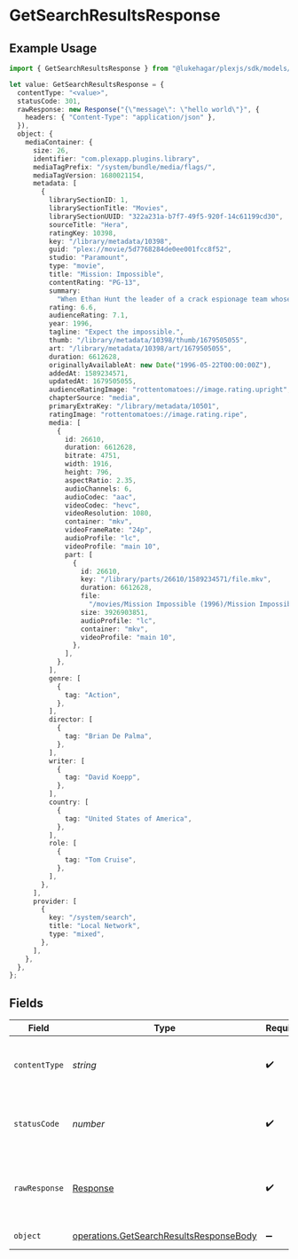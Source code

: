 # GetSearchResultsResponse

## Example Usage

```typescript
import { GetSearchResultsResponse } from "@lukehagar/plexjs/sdk/models/operations";

let value: GetSearchResultsResponse = {
  contentType: "<value>",
  statusCode: 301,
  rawResponse: new Response("{\"message\": \"hello world\"}", {
    headers: { "Content-Type": "application/json" },
  }),
  object: {
    mediaContainer: {
      size: 26,
      identifier: "com.plexapp.plugins.library",
      mediaTagPrefix: "/system/bundle/media/flags/",
      mediaTagVersion: 1680021154,
      metadata: [
        {
          librarySectionID: 1,
          librarySectionTitle: "Movies",
          librarySectionUUID: "322a231a-b7f7-49f5-920f-14c61199cd30",
          sourceTitle: "Hera",
          ratingKey: 10398,
          key: "/library/metadata/10398",
          guid: "plex://movie/5d7768284de0ee001fcc8f52",
          studio: "Paramount",
          type: "movie",
          title: "Mission: Impossible",
          contentRating: "PG-13",
          summary:
            "When Ethan Hunt the leader of a crack espionage team whose perilous operation has gone awry with no explanation discovers that a mole has penetrated the CIA he's surprised to learn that he's the No. 1 suspect. To clear his name Hunt now must ferret out the real double agent and in the process even the score.",
          rating: 6.6,
          audienceRating: 7.1,
          year: 1996,
          tagline: "Expect the impossible.",
          thumb: "/library/metadata/10398/thumb/1679505055",
          art: "/library/metadata/10398/art/1679505055",
          duration: 6612628,
          originallyAvailableAt: new Date("1996-05-22T00:00:00Z"),
          addedAt: 1589234571,
          updatedAt: 1679505055,
          audienceRatingImage: "rottentomatoes://image.rating.upright",
          chapterSource: "media",
          primaryExtraKey: "/library/metadata/10501",
          ratingImage: "rottentomatoes://image.rating.ripe",
          media: [
            {
              id: 26610,
              duration: 6612628,
              bitrate: 4751,
              width: 1916,
              height: 796,
              aspectRatio: 2.35,
              audioChannels: 6,
              audioCodec: "aac",
              videoCodec: "hevc",
              videoResolution: 1080,
              container: "mkv",
              videoFrameRate: "24p",
              audioProfile: "lc",
              videoProfile: "main 10",
              part: [
                {
                  id: 26610,
                  key: "/library/parts/26610/1589234571/file.mkv",
                  duration: 6612628,
                  file:
                    "/movies/Mission Impossible (1996)/Mission Impossible (1996) Bluray-1080p.mkv",
                  size: 3926903851,
                  audioProfile: "lc",
                  container: "mkv",
                  videoProfile: "main 10",
                },
              ],
            },
          ],
          genre: [
            {
              tag: "Action",
            },
          ],
          director: [
            {
              tag: "Brian De Palma",
            },
          ],
          writer: [
            {
              tag: "David Koepp",
            },
          ],
          country: [
            {
              tag: "United States of America",
            },
          ],
          role: [
            {
              tag: "Tom Cruise",
            },
          ],
        },
      ],
      provider: [
        {
          key: "/system/search",
          title: "Local Network",
          type: "mixed",
        },
      ],
    },
  },
};
```

## Fields

| Field                                                                                                     | Type                                                                                                      | Required                                                                                                  | Description                                                                                               |
| --------------------------------------------------------------------------------------------------------- | --------------------------------------------------------------------------------------------------------- | --------------------------------------------------------------------------------------------------------- | --------------------------------------------------------------------------------------------------------- |
| `contentType`                                                                                             | *string*                                                                                                  | :heavy_check_mark:                                                                                        | HTTP response content type for this operation                                                             |
| `statusCode`                                                                                              | *number*                                                                                                  | :heavy_check_mark:                                                                                        | HTTP response status code for this operation                                                              |
| `rawResponse`                                                                                             | [Response](https://developer.mozilla.org/en-US/docs/Web/API/Response)                                     | :heavy_check_mark:                                                                                        | Raw HTTP response; suitable for custom response parsing                                                   |
| `object`                                                                                                  | [operations.GetSearchResultsResponseBody](../../../sdk/models/operations/getsearchresultsresponsebody.md) | :heavy_minus_sign:                                                                                        | Search Results                                                                                            |